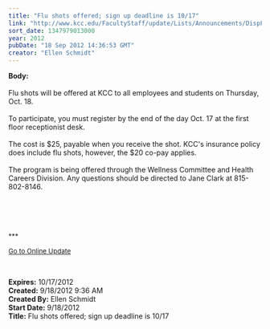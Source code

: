 ```yaml
---
title: "Flu shots offered; sign up deadline is 10/17"
link: "http://www.kcc.edu/FacultyStaff/update/Lists/Announcements/DispForm.aspx?ID=825"
sort_date: 1347979013000
year: 2012
pubDate: "18 Sep 2012 14:36:53 GMT"
creator: "Ellen Schmidt"
---
```


<div><b>Body:</b> <div class="ExternalClass80FA87F45F1F4E2FB2DC194C7AD47BAD">
<div><br />Flu shots will be offered at KCC to all employees and students on Thursday, Oct. 18. </div>
<div> </div>
<div>To participate, you must register by the end of the day Oct. 17 at the first floor receptionist desk. </div>
<div> </div>
<div>The cost is $25, payable when you receive the shot. KCC's insurance policy does include flu shots, however, the $20 co-pay applies. </div>
<div> </div>
<div>The program is being offered through the Wellness Committee and Health Careers Division. Any questions should be directed to Jane Clark at 815-802-8146.</div>
<div> </div>
<div> </div>
<div><br />  
<div>
<p><font size="2">***</font></p>
<p><font size="2"><a href="/FacultyStaff/update/Pages/dailyupdate.aspx">Go to Online Update</a></font><font size="2"></font></p>
<p><font size="2"></font> </p></div></div></div></div>
<div><b>Expires:</b> 10/17/2012</div>
<div><b>Created:</b> 9/18/2012 9:36 AM</div>
<div><b>Created By:</b> Ellen Schmidt</div>
<div><b>Start Date:</b> 9/18/2012</div>
<div><b>Title:</b> Flu shots offered; sign up deadline is 10/17</div>

